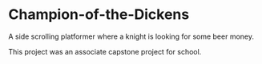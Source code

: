 # Champion-of-the-Dickens
A side scrolling platformer where a knight is looking for some beer money.

This project was an associate capstone project for school.
